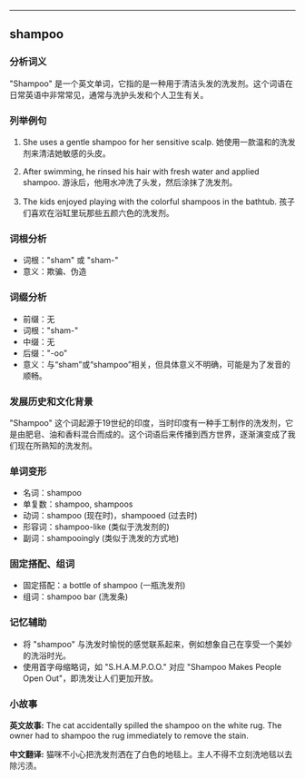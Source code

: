 
---------------
## shampoo
### 分析词义
"Shampoo" 是一个英文单词，它指的是一种用于清洁头发的洗发剂。这个词语在日常英语中非常常见，通常与洗护头发和个人卫生有关。

### 列举例句
1. She uses a gentle shampoo for her sensitive scalp.
   她使用一款温和的洗发剂来清洁她敏感的头皮。

2. After swimming, he rinsed his hair with fresh water and applied shampoo.
   游泳后，他用水冲洗了头发，然后涂抹了洗发剂。

3. The kids enjoyed playing with the colorful shampoos in the bathtub.
   孩子们喜欢在浴缸里玩那些五颜六色的洗发剂。

### 词根分析
- 词根："sham" 或 "sham-"
- 意义：欺骗、伪造

### 词缀分析
- 前缀：无
- 词根："sham-"
- 中缀：无
- 后缀："-oo"
- 意义：与“sham”或“shampoo”相关，但具体意义不明确，可能是为了发音的顺畅。

### 发展历史和文化背景
"Shampoo" 这个词起源于19世纪的印度，当时印度有一种手工制作的洗发剂，它是由肥皂、油和香料混合而成的。这个词语后来传播到西方世界，逐渐演变成了我们现在所熟知的洗发剂。

### 单词变形
- 名词：shampoo
- 单复数：shampoo, shampoos
- 动词：shampoo (现在时)，shampooed (过去时)
- 形容词：shampoo-like (类似于洗发剂的)
- 副词：shampooingly (类似于洗发的方式地)

### 固定搭配、组词
- 固定搭配：a bottle of shampoo (一瓶洗发剂)
- 组词：shampoo bar (洗发条)

### 记忆辅助
- 将 "shampoo" 与洗发时愉悦的感觉联系起来，例如想象自己在享受一个美妙的洗浴时光。
- 使用首字母缩略词，如 "S.H.A.M.P.O.O." 对应 "Shampoo Makes People Open Out"，即洗发让人们更加开放。

### 小故事
**英文故事:**
The cat accidentally spilled the shampoo on the white rug. The owner had to shampoo the rug immediately to remove the stain.

**中文翻译:**
猫咪不小心把洗发剂洒在了白色的地毯上。主人不得不立刻洗地毯以去除污渍。

